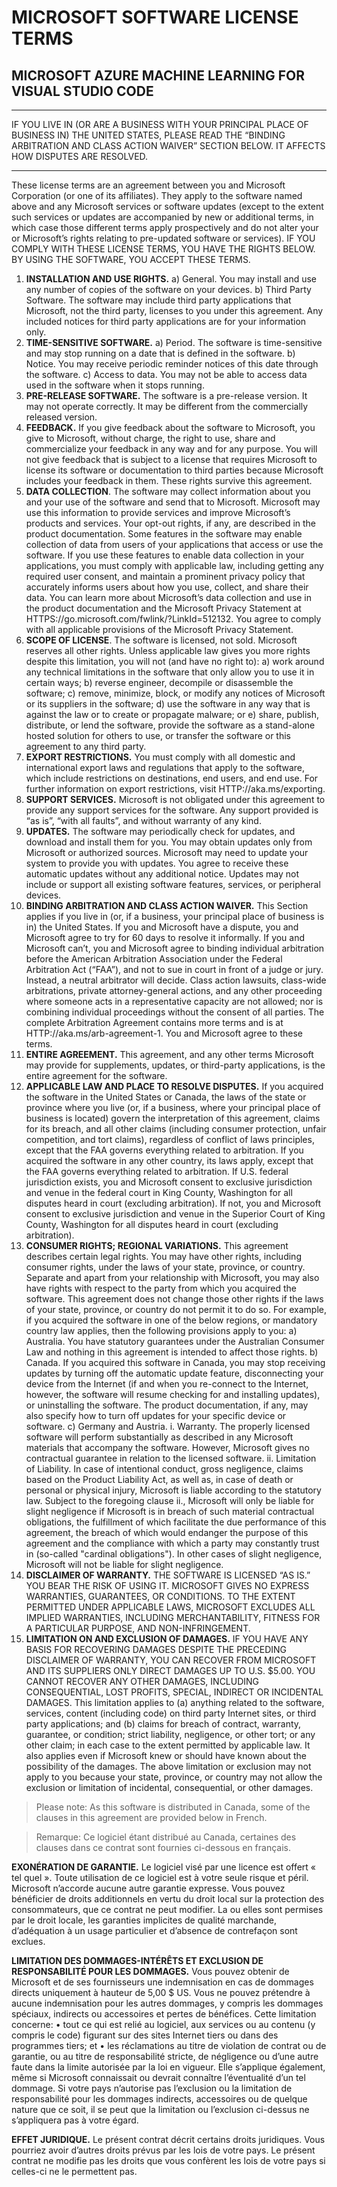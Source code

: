 # MICROSOFT SOFTWARE LICENSE TERMS

## MICROSOFT AZURE MACHINE LEARNING FOR VISUAL STUDIO CODE

---

IF YOU LIVE IN (OR ARE A BUSINESS WITH YOUR PRINCIPAL PLACE OF BUSINESS IN) THE
UNITED STATES, PLEASE READ THE “BINDING ARBITRATION AND CLASS ACTION WAIVER”
SECTION BELOW. IT AFFECTS HOW DISPUTES ARE RESOLVED.

---

These license terms are an agreement between you and Microsoft Corporation (or
one of its affiliates). They apply to the software named above and any Microsoft
services or software updates (except to the extent such services or updates are
accompanied by new or additional terms, in which case those different terms
apply prospectively and do not alter your or Microsoft’s rights relating to
pre-updated software or services). IF YOU COMPLY WITH THESE LICENSE TERMS, YOU
HAVE THE RIGHTS BELOW. BY USING THE SOFTWARE, YOU ACCEPT THESE TERMS.

1. **INSTALLATION AND USE RIGHTS.** a) General. You may install and use any
   number of copies of the software on your devices. b) Third Party Software.
   The software may include third party applications that Microsoft, not the
   third party, licenses to you under this agreement. Any included notices for
   third party applications are for your information only.
2. **TIME-SENSITIVE SOFTWARE.** a) Period. The software is time-sensitive and
   may stop running on a date that is defined in the software. b) Notice. You
   may receive periodic reminder notices of this date through the software. c)
   Access to data. You may not be able to access data used in the software when
   it stops running.
3. **PRE-RELEASE SOFTWARE.** The software is a pre-release version. It may not
   operate correctly. It may be different from the commercially released
   version.
4. **FEEDBACK.** If you give feedback about the software to Microsoft, you give
   to Microsoft, without charge, the right to use, share and commercialize your
   feedback in any way and for any purpose. You will not give feedback that is
   subject to a license that requires Microsoft to license its software or
   documentation to third parties because Microsoft includes your feedback in
   them. These rights survive this agreement.
5. **DATA COLLECTION**. The software may collect information about you and your
   use of the software and send that to Microsoft. Microsoft may use this
   information to provide services and improve Microsoft’s products and
   services. Your opt-out rights, if any, are described in the product
   documentation. Some features in the software may enable collection of data
   from users of your applications that access or use the software. If you use
   these features to enable data collection in your applications, you must
   comply with applicable law, including getting any required user consent, and
   maintain a prominent privacy policy that accurately informs users about how
   you use, collect, and share their data. You can learn more about Microsoft’s
   data collection and use in the product documentation and the Microsoft
   Privacy Statement at HTTPS://go.microsoft.com/fwlink/?LinkId=512132. You
   agree to comply with all applicable provisions of the Microsoft Privacy
   Statement.
6. **SCOPE OF LICENSE**. The software is licensed, not sold. Microsoft reserves
   all other rights. Unless applicable law gives you more rights despite this
   limitation, you will not (and have no right to): a) work around any technical
   limitations in the software that only allow you to use it in certain ways; b)
   reverse engineer, decompile or disassemble the software; c) remove, minimize,
   block, or modify any notices of Microsoft or its suppliers in the software;
   d) use the software in any way that is against the law or to create or
   propagate malware; or e) share, publish, distribute, or lend the software,
   provide the software as a stand-alone hosted solution for others to use, or
   transfer the software or this agreement to any third party.
7. **EXPORT RESTRICTIONS.** You must comply with all domestic and international
   export laws and regulations that apply to the software, which include
   restrictions on destinations, end users, and end use. For further information
   on export restrictions, visit HTTP://aka.ms/exporting.
8. **SUPPORT SERVICES.** Microsoft is not obligated under this agreement to
   provide any support services for the software. Any support provided is “as
   is”, “with all faults”, and without warranty of any kind.
9. **UPDATES.** The software may periodically check for updates, and download
   and install them for you. You may obtain updates only from Microsoft or
   authorized sources. Microsoft may need to update your system to provide you
   with updates. You agree to receive these automatic updates without any
   additional notice. Updates may not include or support all existing software
   features, services, or peripheral devices.
10. **BINDING ARBITRATION AND CLASS ACTION WAIVER.** This Section applies if you
    live in (or, if a business, your principal place of business is in) the
    United States. If you and Microsoft have a dispute, you and Microsoft agree
    to try for 60 days to resolve it informally. If you and Microsoft can’t, you
    and Microsoft agree to binding individual arbitration before the American
    Arbitration Association under the Federal Arbitration Act (“FAA”), and not
    to sue in court in front of a judge or jury. Instead, a neutral arbitrator
    will decide. Class action lawsuits, class-wide arbitrations, private
    attorney-general actions, and any other proceeding where someone acts in a
    representative capacity are not allowed; nor is combining individual
    proceedings without the consent of all parties. The complete Arbitration
    Agreement contains more terms and is at HTTP://aka.ms/arb-agreement-1. You
    and Microsoft agree to these terms.
11. **ENTIRE AGREEMENT.** This agreement, and any other terms Microsoft may
    provide for supplements, updates, or third-party applications, is the entire
    agreement for the software.
12. **APPLICABLE LAW AND PLACE TO RESOLVE DISPUTES.** If you acquired the
    software in the United States or Canada, the laws of the state or province
    where you live (or, if a business, where your principal place of business is
    located) govern the interpretation of this agreement, claims for its breach,
    and all other claims (including consumer protection, unfair competition, and
    tort claims), regardless of conflict of laws principles, except that the FAA
    governs everything related to arbitration. If you acquired the software in
    any other country, its laws apply, except that the FAA governs everything
    related to arbitration. If U.S. federal jurisdiction exists, you and
    Microsoft consent to exclusive jurisdiction and venue in the federal court
    in King County, Washington for all disputes heard in court (excluding
    arbitration). If not, you and Microsoft consent to exclusive jurisdiction
    and venue in the Superior Court of King County, Washington for all disputes
    heard in court (excluding arbitration).
13. **CONSUMER RIGHTS; REGIONAL VARIATIONS.** This agreement describes certain
    legal rights. You may have other rights, including consumer rights, under
    the laws of your state, province, or country. Separate and apart from your
    relationship with Microsoft, you may also have rights with respect to the
    party from which you acquired the software. This agreement does not change
    those other rights if the laws of your state, province, or country do not
    permit it to do so. For example, if you acquired the software in one of the
    below regions, or mandatory country law applies, then the following
    provisions apply to you: a) Australia. You have statutory guarantees under
    the Australian Consumer Law and nothing in this agreement is intended to
    affect those rights. b) Canada. If you acquired this software in Canada, you
    may stop receiving updates by turning off the automatic update feature,
    disconnecting your device from the Internet (if and when you re-connect to
    the Internet, however, the software will resume checking for and installing
    updates), or uninstalling the software. The product documentation, if any,
    may also specify how to turn off updates for your specific device or
    software. c) Germany and Austria. i. Warranty. The properly licensed
    software will perform substantially as described in any Microsoft materials
    that accompany the software. However, Microsoft gives no contractual
    guarantee in relation to the licensed software. ii. Limitation of Liability.
    In case of intentional conduct, gross negligence, claims based on the
    Product Liability Act, as well as, in case of death or personal or physical
    injury, Microsoft is liable according to the statutory law. Subject to the
    foregoing clause ii., Microsoft will only be liable for slight negligence if
    Microsoft is in breach of such material contractual obligations, the
    fulfillment of which facilitate the due performance of this agreement, the
    breach of which would endanger the purpose of this agreement and the
    compliance with which a party may constantly trust in (so-called "cardinal
    obligations"). In other cases of slight negligence, Microsoft will not be
    liable for slight negligence.
14. **DISCLAIMER OF WARRANTY.** THE SOFTWARE IS LICENSED “AS IS.” YOU BEAR THE
    RISK OF USING IT. MICROSOFT GIVES NO EXPRESS WARRANTIES, GUARANTEES, OR
    CONDITIONS. TO THE EXTENT PERMITTED UNDER APPLICABLE LAWS, MICROSOFT
    EXCLUDES ALL IMPLIED WARRANTIES, INCLUDING MERCHANTABILITY, FITNESS FOR A
    PARTICULAR PURPOSE, AND NON-INFRINGEMENT.
15. **LIMITATION ON AND EXCLUSION OF DAMAGES.** IF YOU HAVE ANY BASIS FOR
    RECOVERING DAMAGES DESPITE THE PRECEDING DISCLAIMER OF WARRANTY, YOU CAN
    RECOVER FROM MICROSOFT AND ITS SUPPLIERS ONLY DIRECT DAMAGES UP TO U.S.
    $5.00. YOU CANNOT RECOVER ANY OTHER DAMAGES, INCLUDING CONSEQUENTIAL, LOST
    PROFITS, SPECIAL, INDIRECT OR INCIDENTAL DAMAGES. This limitation applies to
    (a) anything related to the software, services, content (including code) on
    third party Internet sites, or third party applications; and (b) claims for
    breach of contract, warranty, guarantee, or condition; strict liability,
    negligence, or other tort; or any other claim; in each case to the extent
    permitted by applicable law. It also applies even if Microsoft knew or
    should have known about the possibility of the damages. The above limitation
    or exclusion may not apply to you because your state, province, or country
    may not allow the exclusion or limitation of incidental, consequential, or
    other damages.

> Please note: As this software is distributed in Canada, some of the clauses in
> this agreement are provided below in French.

> Remarque: Ce logiciel étant distribué au Canada, certaines des clauses dans ce
> contrat sont fournies ci-dessous en français.

**EXONÉRATION DE GARANTIE.** Le logiciel visé par une licence est offert « tel
quel ». Toute utilisation de ce logiciel est à votre seule risque et péril.
Microsoft n’accorde aucune autre garantie expresse. Vous pouvez bénéficier de
droits additionnels en vertu du droit local sur la protection des consommateurs,
que ce contrat ne peut modifier. La ou elles sont permises par le droit locale,
les garanties implicites de qualité marchande, d’adéquation à un usage
particulier et d’absence de contrefaçon sont exclues.

**LIMITATION DES DOMMAGES-INTÉRÊTS ET EXCLUSION DE RESPONSABILITÉ POUR LES
DOMMAGES.** Vous pouvez obtenir de Microsoft et de ses fournisseurs une
indemnisation en cas de dommages directs uniquement à hauteur de 5,00 $ US. Vous
ne pouvez prétendre à aucune indemnisation pour les autres dommages, y compris
les dommages spéciaux, indirects ou accessoires et pertes de bénéfices. Cette
limitation concerne: • tout ce qui est relié au logiciel, aux services ou au
contenu (y compris le code) figurant sur des sites Internet tiers ou dans des
programmes tiers; et • les réclamations au titre de violation de contrat ou de
garantie, ou au titre de responsabilité stricte, de négligence ou d’une autre
faute dans la limite autorisée par la loi en vigueur. Elle s’applique également,
même si Microsoft connaissait ou devrait connaître l’éventualité d’un tel
dommage. Si votre pays n’autorise pas l’exclusion ou la limitation de
responsabilité pour les dommages indirects, accessoires ou de quelque nature que
ce soit, il se peut que la limitation ou l’exclusion ci-dessus ne s’appliquera
pas à votre égard.

**EFFET JURIDIQUE.** Le présent contrat décrit certains droits juridiques. Vous
pourriez avoir d’autres droits prévus par les lois de votre pays. Le présent
contrat ne modifie pas les droits que vous confèrent les lois de votre pays si
celles-ci ne le permettent pas.
